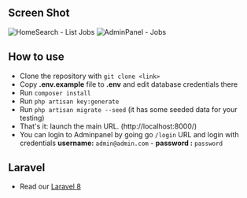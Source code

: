 ## Screen Shot
![HomeSearch - List Jobs](https://github.com/MinhNNDev/Laravel-FreshedinJobs/public/img/HomePage.png)
![AdminPanel - Jobs](https://github.com/MinhNNDev/Laravel-FreshedinJobs/public/img/AdminPanel.png)

## How to use

-   Clone the repository with `git clone <link>`
-   Copy **.env.example** file to **.env** and edit database credentials there
-   Run `composer install`
-   Run `php artisan key:generate`
-   Run `php artisan migrate --seed` (it has some seeded data for your testing)
-   That's it: launch the main URL. (http://localhost:8000/)
-   You can login to Adminpanel by going go `/login` URL and login with credentials **username:** `admin@admin.com` - **password :** `password`

## Laravel

-   Read our [Laravel 8](https://laravel.com/)
